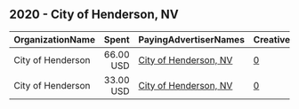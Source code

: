 ## 2020 - City of Henderson, NV 
|OrganizationName|Spent|PayingAdvertiserNames|CreativeUrls|Impressions|Genders|AgeBrackets|CountryCodes|BillingAddresses|CandidateBallotInformation|
|:---|---:|:---|:---|---:|:---|:---|:---|:---|:---|
|City of Henderson|66.00 USD|[City of Henderson, NV](2020/City_of_Henderson,_NV.md)|[0](https://www.snap.com/political-ads/asset/2f4d229e9d60e185f3e60d06cad387e6f314923213b97c77a951c740e5901854?mediaType=mp4)|32,729||14-18|united states|"240 South Water,Henderson,89105,US"||
|City of Henderson|33.00 USD|[City of Henderson, NV](2020/City_of_Henderson,_NV.md)|[0](https://www.snap.com/political-ads/asset/2f4d229e9d60e185f3e60d06cad387e6f314923213b97c77a951c740e5901854?mediaType=mp4)|15,062||14-18|united states|"240 South Water,Henderson,89105,US"||
